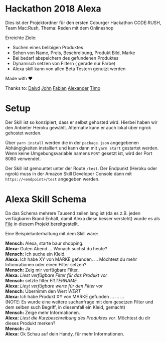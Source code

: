 # Hackathon 2018 Alexa

Dies ist der Projektordner für den ersten Coburger Hackathon CODE:RUSH, Team Mac:Rush, Thema: Reden mit dem Onlineshop


Erreichte Ziele:
 - Suchen eines belibigen Produktes
 - Sehen von Name, Preis, Beschreibung, Produkt Bild, Marke
 - Bei bedarf abspeichern des gefundenen Produktes
 - Dynamisch setzen von Filtern ( gerade nur Farbe)
 - Alexa skill kann von allen Beta Testern genutzt werden

Made with :heart: 

Thanks to: [Daivd](https://github.com/Wachiwi) [John](https://github.com/JohnBra) [Fabian](https://github.com/Diadochokinetic) [Alexander](https://github.com/RACERXY) [Timo](https://github.com/ZeroSoulEater)

# Setup

Der Skill ist so konzipiert, dass er selbst gehosted wird. Hierbei haben wir den Anbieter Heroku gewählt. Alternativ kann er auch lokal über ngrok gehostet werden. 

Über `yarn install` werden die in der `package.json` angegebenen Abhängigkeiten installiert und kann dann mit `yarn start` gestartet werden. Wenn keine Umgebungsvariable namens `PORT` gesetzt ist, wird der Port 8080 verwendet. 

Der Skill ist gemountet unter der Route `/test`. Der Endpunkt (Heroku oder ngrok) muss in der Amazon Skill Developer Console dann mit `https://<endpoint>/test` angegeben werden.

# Alexa Skill Schema

Da das Schema mehrere Tausend zeilen lang ist (da es z.B. jeden verfügbaren Brand Enhält, damit Alexa diese besser versteht) wurde es als [File](https://github.com/ZeroSoulEater/Hackathon-Coburg-2018/blob/master/Schema.json) in diesem Projekt bereitgestellt.

Eine Beispielunterhaltung mit dem Skill wäre:

**Mensch:** Alexa, starte baur shopping.<br/>
**Alexa:** Guten Abend … Wonach suchst du heute?<br/>
**Mensch:** Ich suche ein Kleid.<br/>
**Alexa:** Ich habe XY von MARKE gefunden. … Möchtest du mehr Infomrationen oder einen Filter setzen?<br/>
**Mensch:** Zeig mir verfügbare Filter.<br/>
**Alexa:** *Liest verfügbare Filter für das Produkt vor*<br/>
**Mensch:** setzte filter *FILTERNAME*<br/>
**Alexa:** *Liest verfügbare werte für den Filter vor*<br/>
**Mensch:** Übernimm den Wert *WERT*<br/>
**Alexa:** Ich habe Produkt XY von MARKE gefunden … … … <br/>
(NOTE: Es wurde eine weitere suchanfrage mit dem gesetzen Filter und dem selben such Begriff, in diesemfall ein Kleid, gemacht)<br/>
**Mensch:** Zeige mehr Informationen.<br/>
**Alexa:** *Liest die Kurzbeschreibung des Produktes vor*. Möchtest du dir dieses Produkt merken?<br/>
**Mensch:** Ja<br/>
**Alexa:** Ok Schau auf dein Handy, für mehr Informationen.




